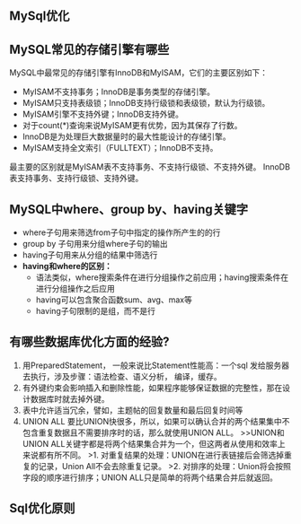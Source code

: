 ## MySql优化

## MySQL常见的存储引擎有哪些

MySQL中最常见的存储引擎有InnoDB和MyISAM，它们的主要区别如下：

- MyISAM不支持事务；InnoDB是事务类型的存储引擎。
- MyISAM只支持表级锁；InnoDB支持行级锁和表级锁，默认为行级锁。
- MyISAM引擎不支持外键；InnoDB支持外键。
- 对于count(*)查询来说MyISAM更有优势，因为其保存了行数。
- InnoDB是为处理巨大数据量时的最大性能设计的存储引擎。
- MyISAM支持全文索引（FULLTEXT）；InnoDB不支持。

最主要的区别就是MyISAM表不支持事务、不支持行级锁、不支持外键。 InnoDB表支持事务、支持行级锁、支持外键。

## MySQL中where、group by、having关键字

- where子句用来筛选from子句中指定的操作所产生的的行
- group by 子句用来分组where子句的输出
- having子句用来从分组的结果中筛选行
- **having和where的区别：**
  - 语法类似，where搜索条件在进行分组操作之前应用；having搜索条件在进行分组操作之后应用
  - having可以包含聚合函数sum、avg、max等
  - having子句限制的是组，而不是行

## 有哪些数据库优化方面的经验?

1. 用PreparedStatement， 一般来说比Statement性能高：一个sql 发给服务器去执行，涉及步骤：语法检查、语义分析， 编译，缓存。
2. 有外键约束会影响插入和删除性能，如果程序能够保证数据的完整性，那在设计数据库时就去掉外键。
3. 表中允许适当冗余，譬如，主题帖的回复数量和最后回复时间等
4. UNION ALL 要比UNION快很多，所以，如果可以确认合并的两个结果集中不包含重复数据且不需要排序时的话，那么就使用UNION ALL。 >>UNION和UNION ALL关键字都是将两个结果集合并为一个，但这两者从使用和效率上来说都有所不同。 >1. 对重复结果的处理：UNION在进行表链接后会筛选掉重复的记录，Union All不会去除重复记录。 >2. 对排序的处理：Union将会按照字段的顺序进行排序；UNION ALL只是简单的将两个结果合并后就返回。

## Sql优化原则

